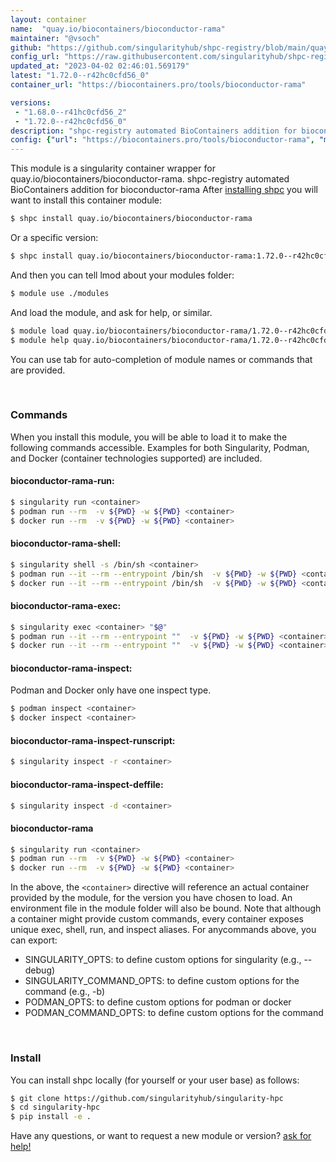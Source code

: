 ```yaml
---
layout: container
name:  "quay.io/biocontainers/bioconductor-rama"
maintainer: "@vsoch"
github: "https://github.com/singularityhub/shpc-registry/blob/main/quay.io/biocontainers/bioconductor-rama/container.yaml"
config_url: "https://raw.githubusercontent.com/singularityhub/shpc-registry/main/quay.io/biocontainers/bioconductor-rama/container.yaml"
updated_at: "2023-04-02 02:46:01.569179"
latest: "1.72.0--r42hc0cfd56_0"
container_url: "https://biocontainers.pro/tools/bioconductor-rama"

versions:
 - "1.68.0--r41hc0cfd56_2"
 - "1.72.0--r42hc0cfd56_0"
description: "shpc-registry automated BioContainers addition for bioconductor-rama"
config: {"url": "https://biocontainers.pro/tools/bioconductor-rama", "maintainer": "@vsoch", "description": "shpc-registry automated BioContainers addition for bioconductor-rama", "latest": {"1.72.0--r42hc0cfd56_0": "sha256:e65e8ed776e829fde5b5ebc0f72f20370319818c0dc2f2f2f88ef3243a6731f5"}, "tags": {"1.68.0--r41hc0cfd56_2": "sha256:31d2c232e93d19a63983fc5dda4b325a1de1b033d789c4a25fd9be630b73129e", "1.72.0--r42hc0cfd56_0": "sha256:e65e8ed776e829fde5b5ebc0f72f20370319818c0dc2f2f2f88ef3243a6731f5"}, "docker": "quay.io/biocontainers/bioconductor-rama"}
---
```


This module is a singularity container wrapper for quay.io/biocontainers/bioconductor-rama.
shpc-registry automated BioContainers addition for bioconductor-rama
After [installing shpc](#install) you will want to install this container module:


```bash
$ shpc install quay.io/biocontainers/bioconductor-rama
```

Or a specific version:

```bash
$ shpc install quay.io/biocontainers/bioconductor-rama:1.72.0--r42hc0cfd56_0
```

And then you can tell lmod about your modules folder:

```bash
$ module use ./modules
```

And load the module, and ask for help, or similar.

```bash
$ module load quay.io/biocontainers/bioconductor-rama/1.72.0--r42hc0cfd56_0
$ module help quay.io/biocontainers/bioconductor-rama/1.72.0--r42hc0cfd56_0
```

You can use tab for auto-completion of module names or commands that are provided.

<br>

### Commands

When you install this module, you will be able to load it to make the following commands accessible.
Examples for both Singularity, Podman, and Docker (container technologies supported) are included.

#### bioconductor-rama-run:

```bash
$ singularity run <container>
$ podman run --rm  -v ${PWD} -w ${PWD} <container>
$ docker run --rm  -v ${PWD} -w ${PWD} <container>
```

#### bioconductor-rama-shell:

```bash
$ singularity shell -s /bin/sh <container>
$ podman run --it --rm --entrypoint /bin/sh  -v ${PWD} -w ${PWD} <container>
$ docker run --it --rm --entrypoint /bin/sh  -v ${PWD} -w ${PWD} <container>
```

#### bioconductor-rama-exec:

```bash
$ singularity exec <container> "$@"
$ podman run --it --rm --entrypoint ""  -v ${PWD} -w ${PWD} <container> "$@"
$ docker run --it --rm --entrypoint ""  -v ${PWD} -w ${PWD} <container> "$@"
```

#### bioconductor-rama-inspect:

Podman and Docker only have one inspect type.

```bash
$ podman inspect <container>
$ docker inspect <container>
```

#### bioconductor-rama-inspect-runscript:

```bash
$ singularity inspect -r <container>
```

#### bioconductor-rama-inspect-deffile:

```bash
$ singularity inspect -d <container>
```



#### bioconductor-rama

```bash
$ singularity run <container>
$ podman run --rm  -v ${PWD} -w ${PWD} <container>
$ docker run --rm  -v ${PWD} -w ${PWD} <container>
```


In the above, the `<container>` directive will reference an actual container provided
by the module, for the version you have chosen to load. An environment file in the
module folder will also be bound. Note that although a container
might provide custom commands, every container exposes unique exec, shell, run, and
inspect aliases. For anycommands above, you can export:

 - SINGULARITY_OPTS: to define custom options for singularity (e.g., --debug)
 - SINGULARITY_COMMAND_OPTS: to define custom options for the command (e.g., -b)
 - PODMAN_OPTS: to define custom options for podman or docker
 - PODMAN_COMMAND_OPTS: to define custom options for the command

<br>

### Install

You can install shpc locally (for yourself or your user base) as follows:

```bash
$ git clone https://github.com/singularityhub/singularity-hpc
$ cd singularity-hpc
$ pip install -e .
```

Have any questions, or want to request a new module or version? [ask for help!](https://github.com/singularityhub/singularity-hpc/issues)